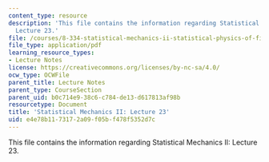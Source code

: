 ```yaml
---
content_type: resource
description: 'This file contains the information regarding Statistical Mechanics II:
  Lecture 23.'
file: /courses/8-334-statistical-mechanics-ii-statistical-physics-of-fields-spring-2014/e4e78b1173172a09f05bf478f5352d7c_MIT8_334S14_Lec23.pdf
file_type: application/pdf
learning_resource_types:
- Lecture Notes
license: https://creativecommons.org/licenses/by-nc-sa/4.0/
ocw_type: OCWFile
parent_title: Lecture Notes
parent_type: CourseSection
parent_uid: b0c714e9-38c6-c784-de13-d617813af98b
resourcetype: Document
title: 'Statistical Mechanics II: Lecture 23'
uid: e4e78b11-7317-2a09-f05b-f478f5352d7c
---
```

This file contains the information regarding Statistical Mechanics II: Lecture 23.